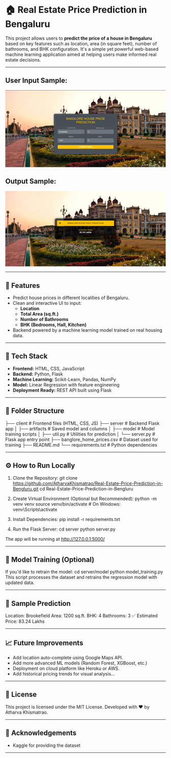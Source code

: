 # 🏠 Real Estate Price Prediction in Bengaluru

This project allows users to **predict the price of a house in Bengaluru** based on key features such as location, area (in square feet), number of bathrooms, and BHK configuration. It's a simple yet powerful web-based machine learning application aimed at helping users make informed real estate decisions.

---

## User Input Sample: 
![App Screenshot - Input Form](images/image.png)
## Output Sample:
![App Screenshot - Prediction Result](images/image1.png)

---

## 🚀 Features

- Predict house prices in different localities of Bengaluru.
- Clean and interactive UI to input:
  - **Location**
  - **Total Area (sq.ft.)**
  - **Number of Bathrooms**
  - **BHK (Bedrooms, Hall, Kitchen)**
- Backend powered by a machine learning model trained on real housing data.

---

## 🧠 Tech Stack

- **Frontend:** HTML, CSS, JavaScript
- **Backend:** Python, Flask
- **Machine Learning:** Scikit-Learn, Pandas, NumPy
- **Model:** Linear Regression with feature engineering
- **Deployment Ready:** REST API built using Flask

---

## 📂 Folder Structure

├── client               # Frontend files (HTML, CSS, JS)
├── server               # Backend Flask app
│   ├── artifacts        # Saved model and columns
│   ├── model            # Model training scripts
│   ├── util.py          # Utilities for prediction
│   └── server.py        # Flask app entry point
├── banglore_home_prices.csv  # Dataset used for training
├── README.md
└── requirements.txt     # Python dependencies

---

## ⚙️ How to Run Locally

1. Clone the Repository:
   git clone https://github.com/AtharvaKhismatrao/Real-Estate-Price-Prediction-in-Bengluru.git
   cd Real-Estate-Price-Prediction-in-Bengluru
   
2. Create Virtual Environment (Optional but Recommended):
   python -m venv venv
   source venv/bin/activate  # On Windows: venv\Scripts\activate

3. Install Dependencies:
   pip install -r requirements.txt

4. Run the Flask Server:
   cd server
   python server.py

The app will be running at http://127.0.0.1:5000/

---

## 🧪 Model Training (Optional)

If you'd like to retrain the model:
  cd server/model
  python model_training.py
This script processes the dataset and retrains the regression model with updated data.

---

## 🔮 Sample Prediction

Location: Brookefield
Area: 1200 sq.ft.
BHK: 4
Bathrooms: 3
✅ Estimated Price: 83.24 Lakhs

---

## 📈 Future Improvements

- Add location auto-complete using Google Maps API.
- Add more advanced ML models (Random Forest, XGBoost, etc.)
- Deployment on cloud platform like Heroku or AWS.
- Add historical pricing trends for visual analysis...

---

## 📄 License

This project is licensed under the MIT License.
Developed with ❤️ by Atharva Khismatrao.

---

## 🙌 Acknowledgements

- Kaggle for providing the dataset

---




